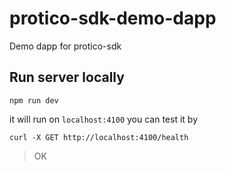 # protico-sdk-demo-dapp
Demo dapp for protico-sdk


## Run server locally
```
npm run dev
```
it will run on `localhost:4100`
you can test it by
```
curl -X GET http://localhost:4100/health
```
> OK
